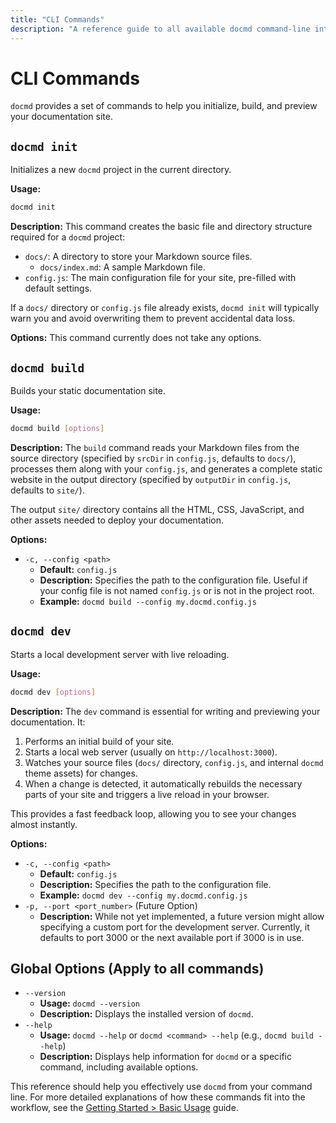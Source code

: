 ```yaml
---
title: "CLI Commands"
description: "A reference guide to all available docmd command-line interface (CLI) commands and their options."
---
```


# CLI Commands

`docmd` provides a set of commands to help you initialize, build, and preview your documentation site.

## `docmd init`

Initializes a new `docmd` project in the current directory.

**Usage:**
```bash
docmd init
```

**Description:**
This command creates the basic file and directory structure required for a `docmd` project:
*   `docs/`: A directory to store your Markdown source files.
    *   `docs/index.md`: A sample Markdown file.
*   `config.js`: The main configuration file for your site, pre-filled with default settings.

If a `docs/` directory or `config.js` file already exists, `docmd init` will typically warn you and avoid overwriting them to prevent accidental data loss.

**Options:**
This command currently does not take any options.

## `docmd build`

Builds your static documentation site.

**Usage:**
```bash
docmd build [options]
```

**Description:**
The `build` command reads your Markdown files from the source directory (specified by `srcDir` in `config.js`, defaults to `docs/`), processes them along with your `config.js`, and generates a complete static website in the output directory (specified by `outputDir` in `config.js`, defaults to `site/`).

The output `site/` directory contains all the HTML, CSS, JavaScript, and other assets needed to deploy your documentation.

**Options:**

*   `-c, --config <path>`
    *   **Default:** `config.js`
    *   **Description:** Specifies the path to the configuration file. Useful if your config file is not named `config.js` or is not in the project root.
    *   **Example:** `docmd build --config my.docmd.config.js`

## `docmd dev`

Starts a local development server with live reloading.

**Usage:**
```bash
docmd dev [options]
```

**Description:**
The `dev` command is essential for writing and previewing your documentation. It:
1.  Performs an initial build of your site.
2.  Starts a local web server (usually on `http://localhost:3000`).
3.  Watches your source files (`docs/` directory, `config.js`, and internal `docmd` theme assets) for changes.
4.  When a change is detected, it automatically rebuilds the necessary parts of your site and triggers a live reload in your browser.

This provides a fast feedback loop, allowing you to see your changes almost instantly.

**Options:**

*   `-c, --config <path>`
    *   **Default:** `config.js`
    *   **Description:** Specifies the path to the configuration file.
    *   **Example:** `docmd dev --config my.docmd.config.js`
*   `-p, --port <port_number>` (Future Option)
    *   **Description:** While not yet implemented, a future version might allow specifying a custom port for the development server. Currently, it defaults to port 3000 or the next available port if 3000 is in use.

## Global Options (Apply to all commands)

*   `--version`
    *   **Usage:** `docmd --version`
    *   **Description:** Displays the installed version of `docmd`.
*   `--help`
    *   **Usage:** `docmd --help` or `docmd <command> --help` (e.g., `docmd build --help`)
    *   **Description:** Displays help information for `docmd` or a specific command, including available options.

This reference should help you effectively use `docmd` from your command line. For more detailed explanations of how these commands fit into the workflow, see the [Getting Started > Basic Usage](/getting-started/basic-usage/) guide.